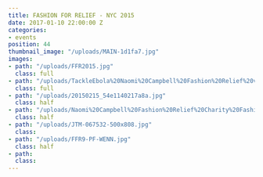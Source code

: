```yaml
---
title: FASHION FOR RELIEF - NYC 2015
date: 2017-01-10 22:00:00 Z
categories:
- events
position: 44
thumbnail_image: "/uploads/MAIN-1d1fa7.jpg"
images:
- path: "/uploads/FFR2015.jpg"
  class: full
- path: "/uploads/TackleEbola%20Naomi%20Campbell%20Fashion%20Relief%20vvrA7MNiOKpx.jpg"
  class: full
- path: "/uploads/20150215_54e1140217a8a.jpg"
  class: half
- path: "/uploads/Naomi%20Campbell%20Fashion%20Relief%20Charity%20Fashion%20nlptEvm_xfYl.jpg"
  class: half
- path: "/uploads/JTM-067532-500x808.jpg"
  class: 
- path: "/uploads/FFR9-PF-WENN.jpg"
  class: half
- path: 
  class: 
---
```


